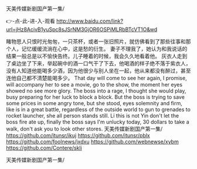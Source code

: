 
天美传媒新剧国产第一集/




👉-点-此-进-入-观看  http://www.baidu.com/link?url=jHz8AcivB1yuSpc8sJSrNM3GjOR6OSPiMLRbBTcVT1O&wd




睹物思人只恨时光匆匆，一只茶杯，或者一张旧照片，就仿佛看到了那些往事和那个人，记忆缓缓流淌在心中，这是愁的衍生。
妻子不理我了，她认为和我说话的结果一般总是以不愉快告终。儿子睡着的时候，我会久久地看着他。
灰衣人走到了桌边坐了下来，举起碗中的酒一口气干了下去，他喝酒的样子绝不落于紫衣人，没有人知道他能喝多少酒，因为他很少与别人坐在一起，他从来都没有醉过，甚至连他自己都不清楚能喝多少。
That day will come to see her again, I promise, will accompany her to see a movie, go to the show, the moment her eyes showed no see more glory.
The boss into a rage, I thought she would play, busy preparing for her luck to block a block.
But the boss is trying to save some prices in some angry tone, but she stood, eyes solemnity and firm, like is in a great battle, regardless of the outside world to gun to grenades to rocket launcher, she all person stands still.
Li this is not Yin don't let the boss fire ate up, finally the boss says I'm unlucky today, 30 dollars to take a walk, don't ask you to look other stores.
天美传媒新剧国产第一集/ https://github.com/itunsr/ikuj
https://github.com/itunsr/pblx
https://github.com/foolnews/jxdxu
https://github.com/webnewse/xybm
https://github.com/Contere/skli





天美传媒新剧国产第一集/
